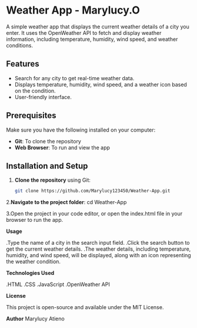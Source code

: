 # Weather App - Marylucy.O

A simple weather app that displays the current weather details of a city you enter. It uses the OpenWeather API to fetch and display weather information, including temperature, humidity, wind speed, and weather conditions.

## Features
- Search for any city to get real-time weather data.
- Displays temperature, humidity, wind speed, and a weather icon based on the condition.
- User-friendly interface.

## Prerequisites
Make sure you have the following installed on your computer:
- **Git**: To clone the repository
- **Web Browser**: To run and view the app

## Installation and Setup
1. **Clone the repository** using Git:
   ```bash
   git clone https://github.com/Marylucy123450/Weather-App.git

2.**Navigate to the project folder**:
   cd Weather-App

3.Open the project in your code editor, or open the index.html file in your browser to run the app.

**Usage**

.Type the name of a city in the search input field.
.Click the search button to get the current weather details.
.The weather details, including temperature, humidity, and wind speed, will be displayed, along with an icon representing the weather condition.

**Technologies Used**


.HTML
.CSS
.JavaScript
.OpenWeather API

**License**


This project is open-source and available under the MIT License.

**Author**
Marylucy Atieno
